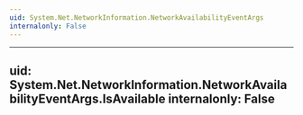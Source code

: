 ```yaml
---
uid: System.Net.NetworkInformation.NetworkAvailabilityEventArgs
internalonly: False
---
```


---
uid: System.Net.NetworkInformation.NetworkAvailabilityEventArgs.IsAvailable
internalonly: False
---
